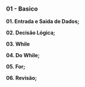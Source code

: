 ### 01 - Basico

**01. Entrada e Saida de Dados;**

**02. Decisão Lógica;**

**03. While**

**04. Do While;**

**05. For;**

**06. Revisão;**
